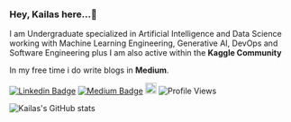 ### Hey, Kailas here...👋 

I am Undergraduate specialized in Artificial Intelligence and Data Science working with Machine Learning Engineering, Generative AI, DevOps and Software Engineering plus I am also active within the **Kaggle Community** 

In my free time i do write blogs in **Medium**. 

[![Linkedin Badge](https://img.shields.io/badge/-Linkedin-blue?style=flat-square&logo=Linkedin&logoColor=white&link=https://www.linkedin.com/in/kailas-p-sudheer-6bb244201/)](https://www.linkedin.com/in/kailas-p-sudheer-6bb244201/)    [![Medium Badge](https://img.shields.io/badge/-Medium-black?style=flat-square&logo=Medium&logoColor=white&link=https://medium.com/@kailaspsudheer)](https://medium.com/@kailaspsudheer)      [<img src="https://upload.wikimedia.org/wikipedia/commons/7/7c/Kaggle_logo.png" height="20">](https://www.kaggle.com/kailaspsudheer) ![Profile Views](https://komarev.com/ghpvc/?username=kailas711&style=plastic&color=blueviolet)

![Kailas's GitHub stats](https://github-readme-stats.vercel.app/api?username=kailas711&show_icons=true&theme=transparent)


